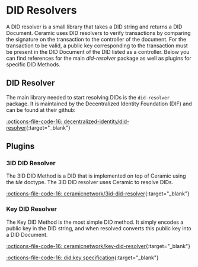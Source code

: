 # DID Resolvers
A DID resolver is a small library that takes a DID string and returns a DID Document. Ceramic uses DID resolvers to verify transactions by comparing the signature on the transaction to the controller of the document. For the transaction to be valid, a public key corresponding to the transaction must be present in the DID Document of the DID listed as a controller. Below you can find references for the main *did-resolver* package as well as plugins for specific DID Methods.

## DID Resolver
The main library needed to start resolving DIDs is the `did-resolver` package. It is maintained by the Decentralized Identity Foundation (DIF) and can be found at their github:

[:octicons-file-code-16: decentralized-identity/did-resolver](https://github.com/decentralized-identity/did-resolver){:target="_blank"}

## Plugins

### 3ID DID Resolver
The 3ID DID Method is a DID that is implemented on top of Ceramic using the *tile* doctype. The 3ID DID resolver uses Ceramic to resolve DIDs.

[:octicons-file-code-16: ceramicnetwork/3id-did-resolver](https://github.com/ceramicnetwork/js-ceramic/tree/develop/packages/3id-did-resolver){:target="_blank"}

### Key DID Resolver
The Key DID Method is the most simple DID method. It simply encodes a public key in the DID string, and when resolved converts this public key into
a DID Document.

[:octicons-file-code-16: ceramicnetwork/key-did-resolver](https://github.com/ceramicnetwork/js-ceramic/tree/develop/packages/key-did-resolver){:target="_blank"}

[:octicons-file-code-16: did:key specification](https://w3c-ccg.github.io/did-method-key/){:target="_blank"}

<br />
<br />
<br />
